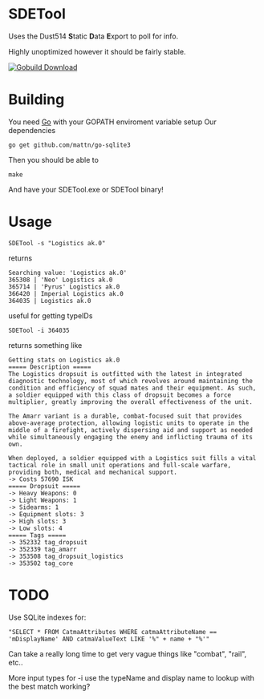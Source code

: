 SDETool
=======

Uses the Dust514 **S**tatic **D**ata **E**xport to poll for info.

Highly unoptimized however it should be fairly stable.

[![Gobuild Download](http://gobuild.io/badge/github.com/THUNDERGROOVE/SDETool/download.png)](http://gobuild.io/github.com/THUNDERGROOVE/SDETool)

Building
========
You need [Go](http://golang.org) with your GOPATH enviroment variable setup
Our dependencies
```
go get github.com/mattn/go-sqlite3
```
Then you should be able to
```
make
```
And have your SDETool.exe or SDETool binary!

Usage
=====

```
SDETool -s "Logistics ak.0"
```
returns
```
Searching value: 'Logistics ak.0'
365308 | 'Neo' Logistics ak.0
365714 | 'Pyrus' Logistics ak.0
366420 | Imperial Logistics ak.0
364035 | Logistics ak.0
```
useful for getting typeIDs
```
SDETool -i 364035
```
returns something like
```
Getting stats on Logistics ak.0
===== Description =====
The Logistics dropsuit is outfitted with the latest in integrated diagnostic technology, most of which revolves around maintaining the condition and efficiency of squad mates and their equipment. As such, a soldier equipped with this class of dropsuit becomes a force multiplier, greatly improving the overall effectiveness of the unit.

The Amarr variant is a durable, combat-focused suit that provides above-average protection, allowing logistic units to operate in the middle of a firefight, actively dispersing aid and support as needed while simultaneously engaging the enemy and inflicting trauma of its own.

When deployed, a soldier equipped with a Logistics suit fills a vital tactical role in small unit operations and full-scale warfare, providing both, medical and mechanical support.
-> Costs 57690 ISK
===== Dropsuit =====
-> Heavy Weapons: 0
-> Light Weapons: 1
-> Sidearms: 1
-> Equipment slots: 3
-> High slots: 3
-> Low slots: 4
===== Tags =====
-> 352332 tag_dropsuit
-> 352339 tag_amarr
-> 353508 tag_dropsuit_logistics
-> 353502 tag_core
```

TODO
====
Use SQLite indexes for:
``` SQLite
"SELECT * FROM CatmaAttributes WHERE catmaAttributeName == 'mDisplayName' AND catmaValueText LIKE '%" + name + "%'"
```
Can take a really long time to get very vague things like "combat", "rail", etc..

More input types for -i use the typeName and display name to lookup with the best match working?
